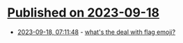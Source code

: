# [Published on 2023-09-18](index.md)

* [2023-09-18, 07:11:48](https://lobste.rs/s/fgnk3g/what_s_deal_with_flag_emoji) - [what's the deal with flag emoji?](https://cohost.org/BerryPi/post/451056-what-s-the-deal-with)
